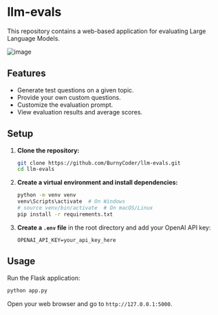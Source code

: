 # llm-evals

This repository contains a web-based application for evaluating Large Language Models.

![image](https://github.com/user-attachments/assets/a5499770-3e9e-448e-ba6c-25403b23d283)

## Features

- Generate test questions on a given topic.
- Provide your own custom questions.
- Customize the evaluation prompt.
- View evaluation results and average scores.

## Setup

1.  **Clone the repository:**
    ```bash
    git clone https://github.com/BurnyCoder/llm-evals.git
    cd llm-evals
    ```

2.  **Create a virtual environment and install dependencies:**
    ```bash
    python -m venv venv
    venv\Scripts\activate  # On Windows
    # source venv/bin/activate  # On macOS/Linux
    pip install -r requirements.txt
    ```

3.  **Create a `.env` file** in the root directory and add your OpenAI API key:
    ```
    OPENAI_API_KEY=your_api_key_here
    ```

## Usage

Run the Flask application:

```bash
python app.py
```

Open your web browser and go to `http://127.0.0.1:5000`. 
